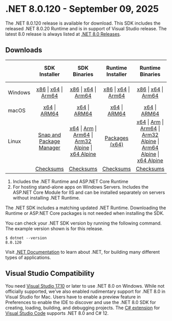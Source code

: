 # .NET 8.0.120 - September 09, 2025

The .NET 8.0.120 release is available for download. This SDK includes the  released .NET 8.0.20 Runtime and is in support of Visual Studio  release. The latest 8.0 release is always listed at [.NET 8.0 Releases](../README.md).

## Downloads

|           | SDK Installer                        | SDK Binaries                 | Runtime Installer                                        | Runtime Binaries                                 | ASP.NET Core Runtime           |Windows Desktop Runtime          |
| --------- | :------------------------------------------:     | :----------------------:                 | :---------------------------:                            | :-------------------------:                      | :-----------------:            | :-----------------:            |
| Windows   | [x86][dotnet-sdk-win-x86.exe] \| [x64][dotnet-sdk-win-x64.exe] \| [Arm64][dotnet-sdk-win-arm64.exe] | [x86][dotnet-sdk-win-x86.zip] \| [x64][dotnet-sdk-win-x64.zip] \|  [Arm64][dotnet-sdk-win-arm64.zip] | [x86][dotnet-runtime-win-x86.exe] \| [x64][dotnet-runtime-win-x64.exe] \| [Arm64][dotnet-runtime-win-arm64.exe] | [x86][dotnet-runtime-win-x86.zip] \| [x64][dotnet-runtime-win-x64.zip] \| [Arm64][dotnet-runtime-win-arm64.zip] | [x86][aspnetcore-runtime-win-x86.exe] \| [x64][aspnetcore-runtime-win-x64.exe] \| [Hosting Bundle][dotnet-hosting-win.exe] | [x86][windowsdesktop-runtime-win-x86.exe] \| [x64][windowsdesktop-runtime-win-x64.exe] \| [Arm64][windowsdesktop-runtime-win-arm64.exe] |
| macOS     | [x64][dotnet-sdk-osx-x64.pkg] \| [ARM64][dotnet-sdk-osx-arm64.pkg] | [x64][dotnet-sdk-osx-x64.tar.gz] \| [ARM64][dotnet-sdk-osx-arm64.tar.gz]  | [x64][dotnet-runtime-osx-x64.pkg] \| [ARM64][dotnet-runtime-osx-arm64.pkg] | [x64][dotnet-runtime-osx-x64.tar.gz] \| [ARM64][dotnet-runtime-osx-arm64.tar.gz]| [x64][aspnetcore-runtime-osx-x64.tar.gz] \| [ARM64][aspnetcore-runtime-osx-arm64.tar.gz] | - |
| Linux     |  [Snap and Package Manager](../install-linux.md)  | [x64][dotnet-sdk-linux-x64.tar.gz] \| [Arm][dotnet-sdk-linux-arm.tar.gz]  \| [Arm64][dotnet-sdk-linux-arm64.tar.gz] \| [Arm32 Alpine][dotnet-sdk-linux-musl-arm.tar.gz]  \| [x64 Alpine][dotnet-sdk-linux-musl-x64.tar.gz] | [Packages (x64)][linux-packages] | [x64][dotnet-runtime-linux-x64.tar.gz] \| [Arm][dotnet-runtime-linux-arm.tar.gz] \| [Arm64][dotnet-runtime-linux-arm64.tar.gz] \| [Arm32 Alpine][dotnet-runtime-linux-musl-arm.tar.gz] \| [Arm64 Alpine][dotnet-runtime-linux-musl-arm64.tar.gz] \| [x64 Alpine][dotnet-runtime-linux-musl-x64.tar.gz]  | [x64][aspnetcore-runtime-linux-x64.tar.gz]  \| [Arm][aspnetcore-runtime-linux-arm.tar.gz] \| [Arm64][aspnetcore-runtime-linux-arm64.tar.gz] \| [x64 Alpine][aspnetcore-runtime-linux-musl-x64.tar.gz] | - |
|  | [Checksums][checksums-sdk]                             | [Checksums][checksums-sdk]                                      | [Checksums][checksums-runtime]                             | [Checksums][checksums-runtime]  | [Checksums][checksums-runtime]  | [Checksums][checksums-runtime] |

1. Includes the .NET Runtime and ASP.NET Core Runtime
2. For hosting stand-alone apps on Windows Servers. Includes the ASP.NET Core Module for IIS and can be installed separately on servers without installing .NET Runtime.

The .NET SDK includes a matching updated .NET Runtime. Downloading the Runtime or ASP.NET Core packages is not needed when installing the SDK.

You can check your .NET SDK version by running the following command. The example version shown is for this release.

```console
$ dotnet --version
8.0.120
```

Visit [.NET Documentation](https://learn.microsoft.com/dotnet/) to learn about .NET, for building many different types of applications.

## Visual Studio Compatibility

You need [Visual Studio 17.10](https://visualstudio.microsoft.com) or later to use .NET 8.0 on Windows. While not officially supported, we’ve also enabled rudimentary support for .NET 8.0 in Visual Studio for Mac. Users have to enable a preview feature in Preferences to enable the IDE to discover and use the .NET 8.0 SDK for creating, loading, building, and debugging projects.
The [C# extension](https://code.visualstudio.com/docs/languages/dotnet) for [Visual Studio Code](https://code.visualstudio.com/) supports .NET 8.0 and C# 12.

[checksums-runtime]: https://builds.dotnet.microsoft.com/dotnet/checksums/8.0.20-sha.txt
[checksums-sdk]: https://builds.dotnet.microsoft.com/dotnet/checksums/8.0.20-sha.txt

[linux-packages]: ../install-linux.md

[//]: # ( Runtime 8.0.20)
[dotnet-runtime-linux-arm.tar.gz]: https://builds.dotnet.microsoft.com/dotnet/Runtime/8.0.20/dotnet-runtime-8.0.20-linux-arm.tar.gz
[dotnet-runtime-linux-arm64.tar.gz]: https://builds.dotnet.microsoft.com/dotnet/Runtime/8.0.20/dotnet-runtime-8.0.20-linux-arm64.tar.gz
[dotnet-runtime-linux-musl-arm.tar.gz]: https://builds.dotnet.microsoft.com/dotnet/Runtime/8.0.20/dotnet-runtime-8.0.20-linux-musl-arm.tar.gz
[dotnet-runtime-linux-musl-arm64.tar.gz]: https://builds.dotnet.microsoft.com/dotnet/Runtime/8.0.20/dotnet-runtime-8.0.20-linux-musl-arm64.tar.gz
[dotnet-runtime-linux-musl-x64.tar.gz]: https://builds.dotnet.microsoft.com/dotnet/Runtime/8.0.20/dotnet-runtime-8.0.20-linux-musl-x64.tar.gz
[dotnet-runtime-linux-x64.tar.gz]: https://builds.dotnet.microsoft.com/dotnet/Runtime/8.0.20/dotnet-runtime-8.0.20-linux-x64.tar.gz
[dotnet-runtime-osx-arm64.pkg]: https://builds.dotnet.microsoft.com/dotnet/Runtime/8.0.20/dotnet-runtime-8.0.20-osx-arm64.pkg
[dotnet-runtime-osx-arm64.tar.gz]: https://builds.dotnet.microsoft.com/dotnet/Runtime/8.0.20/dotnet-runtime-8.0.20-osx-arm64.tar.gz
[dotnet-runtime-osx-x64.pkg]: https://builds.dotnet.microsoft.com/dotnet/Runtime/8.0.20/dotnet-runtime-8.0.20-osx-x64.pkg
[dotnet-runtime-osx-x64.tar.gz]: https://builds.dotnet.microsoft.com/dotnet/Runtime/8.0.20/dotnet-runtime-8.0.20-osx-x64.tar.gz
[dotnet-runtime-win-arm64.exe]: https://builds.dotnet.microsoft.com/dotnet/Runtime/8.0.20/dotnet-runtime-8.0.20-win-arm64.exe
[dotnet-runtime-win-arm64.zip]: https://builds.dotnet.microsoft.com/dotnet/Runtime/8.0.20/dotnet-runtime-8.0.20-win-arm64.zip
[dotnet-runtime-win-x64.exe]: https://builds.dotnet.microsoft.com/dotnet/Runtime/8.0.20/dotnet-runtime-8.0.20-win-x64.exe
[dotnet-runtime-win-x64.zip]: https://builds.dotnet.microsoft.com/dotnet/Runtime/8.0.20/dotnet-runtime-8.0.20-win-x64.zip
[dotnet-runtime-win-x86.exe]: https://builds.dotnet.microsoft.com/dotnet/Runtime/8.0.20/dotnet-runtime-8.0.20-win-x86.exe
[dotnet-runtime-win-x86.zip]: https://builds.dotnet.microsoft.com/dotnet/Runtime/8.0.20/dotnet-runtime-8.0.20-win-x86.zip

[//]: # ( WindowsDesktop 8.0.20)
[windowsdesktop-runtime-win-arm64.exe]: https://builds.dotnet.microsoft.com/dotnet/WindowsDesktop/8.0.20/windowsdesktop-runtime-8.0.20-win-arm64.exe
[windowsdesktop-runtime-win-x64.exe]: https://builds.dotnet.microsoft.com/dotnet/WindowsDesktop/8.0.20/windowsdesktop-runtime-8.0.20-win-x64.exe
[windowsdesktop-runtime-win-x86.exe]: https://builds.dotnet.microsoft.com/dotnet/WindowsDesktop/8.0.20/windowsdesktop-runtime-8.0.20-win-x86.exe

[//]: # ( ASP 8.0.20)
[aspnetcore-runtime-linux-arm.tar.gz]: https://builds.dotnet.microsoft.com/dotnet/aspnetcore/Runtime/8.0.20/aspnetcore-runtime-8.0.20-linux-arm.tar.gz
[aspnetcore-runtime-linux-arm64.tar.gz]: https://builds.dotnet.microsoft.com/dotnet/aspnetcore/Runtime/8.0.20/aspnetcore-runtime-8.0.20-linux-arm64.tar.gz
[aspnetcore-runtime-linux-musl-x64.tar.gz]: https://builds.dotnet.microsoft.com/dotnet/aspnetcore/Runtime/8.0.20/aspnetcore-runtime-8.0.20-linux-musl-x64.tar.gz
[aspnetcore-runtime-linux-x64.tar.gz]: https://builds.dotnet.microsoft.com/dotnet/aspnetcore/Runtime/8.0.20/aspnetcore-runtime-8.0.20-linux-x64.tar.gz
[aspnetcore-runtime-osx-arm64.tar.gz]: https://builds.dotnet.microsoft.com/dotnet/aspnetcore/Runtime/8.0.20/aspnetcore-runtime-8.0.20-osx-arm64.tar.gz
[aspnetcore-runtime-osx-x64.tar.gz]: https://builds.dotnet.microsoft.com/dotnet/aspnetcore/Runtime/8.0.20/aspnetcore-runtime-8.0.20-osx-x64.tar.gz
[aspnetcore-runtime-win-x64.exe]: https://builds.dotnet.microsoft.com/dotnet/aspnetcore/Runtime/8.0.20/aspnetcore-runtime-8.0.20-win-x64.exe
[aspnetcore-runtime-win-x86.exe]: https://builds.dotnet.microsoft.com/dotnet/aspnetcore/Runtime/8.0.20/aspnetcore-runtime-8.0.20-win-x86.exe
[dotnet-hosting-win.exe]: https://builds.dotnet.microsoft.com/dotnet/aspnetcore/Runtime/8.0.20/dotnet-hosting-8.0.20-win.exe

[//]: # ( SDK 8.0.120)
[dotnet-sdk-linux-arm.tar.gz]: https://builds.dotnet.microsoft.com/dotnet/Sdk/8.0.120/dotnet-sdk-8.0.120-linux-arm.tar.gz
[dotnet-sdk-linux-arm64.tar.gz]: https://builds.dotnet.microsoft.com/dotnet/Sdk/8.0.120/dotnet-sdk-8.0.120-linux-arm64.tar.gz
[dotnet-sdk-linux-musl-arm.tar.gz]: https://builds.dotnet.microsoft.com/dotnet/Sdk/8.0.120/dotnet-sdk-8.0.120-linux-musl-arm.tar.gz
[dotnet-sdk-linux-musl-x64.tar.gz]: https://builds.dotnet.microsoft.com/dotnet/Sdk/8.0.120/dotnet-sdk-8.0.120-linux-musl-x64.tar.gz
[dotnet-sdk-linux-x64.tar.gz]: https://builds.dotnet.microsoft.com/dotnet/Sdk/8.0.120/dotnet-sdk-8.0.120-linux-x64.tar.gz
[dotnet-sdk-osx-arm64.pkg]: https://builds.dotnet.microsoft.com/dotnet/Sdk/8.0.120/dotnet-sdk-8.0.120-osx-arm64.pkg
[dotnet-sdk-osx-arm64.tar.gz]: https://builds.dotnet.microsoft.com/dotnet/Sdk/8.0.120/dotnet-sdk-8.0.120-osx-arm64.tar.gz
[dotnet-sdk-osx-x64.pkg]: https://builds.dotnet.microsoft.com/dotnet/Sdk/8.0.120/dotnet-sdk-8.0.120-osx-x64.pkg
[dotnet-sdk-osx-x64.tar.gz]: https://builds.dotnet.microsoft.com/dotnet/Sdk/8.0.120/dotnet-sdk-8.0.120-osx-x64.tar.gz
[dotnet-sdk-win-arm64.exe]: https://builds.dotnet.microsoft.com/dotnet/Sdk/8.0.120/dotnet-sdk-8.0.120-win-arm64.exe
[dotnet-sdk-win-arm64.zip]: https://builds.dotnet.microsoft.com/dotnet/Sdk/8.0.120/dotnet-sdk-8.0.120-win-arm64.zip
[dotnet-sdk-win-x64.exe]: https://builds.dotnet.microsoft.com/dotnet/Sdk/8.0.120/dotnet-sdk-8.0.120-win-x64.exe
[dotnet-sdk-win-x64.zip]: https://builds.dotnet.microsoft.com/dotnet/Sdk/8.0.120/dotnet-sdk-8.0.120-win-x64.zip
[dotnet-sdk-win-x86.exe]: https://builds.dotnet.microsoft.com/dotnet/Sdk/8.0.120/dotnet-sdk-8.0.120-win-x86.exe
[dotnet-sdk-win-x86.zip]: https://builds.dotnet.microsoft.com/dotnet/Sdk/8.0.120/dotnet-sdk-8.0.120-win-x86.zip
